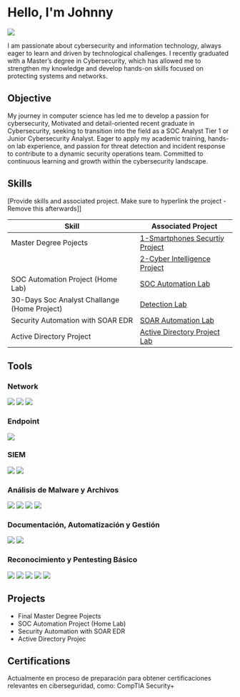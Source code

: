 
# Hello, I'm Johnny 
<a href="https://www.linkedin.com/in/johnny-alberto-corona-bolivar-254679129/"><img src="https://img.shields.io/badge/-LinkedIn-0072b1?&style=for-the-badge&logo=linkedin&logoColor=white" /></a>

I am passionate about cybersecurity and information technology, always eager to learn and driven by technological challenges. I recently graduated with a Master’s degree in Cybersecurity, 
which has allowed me to strengthen my knowledge and develop hands-on skills focused on protecting systems and networks.

## Objective

My journey in computer science has led me to develop a passion for cybersecurity, Motivated and detail-oriented recent graduate in Cybersecurity, seeking to transition into the field as a SOC Analyst Tier 1 or Junior Cybersecurity Analyst. Eager to apply my academic training, hands-on lab experience, and passion for threat detection and incident response to contribute to a dynamic security operations team. Committed to continuous learning and growth within the cybersecurity landscape.

## Skills
[Provide skills and associated project. Make sure to hyperlink the project - Remove this afterwards]]

| Skill                                         | Associated Project         |
|-----------------------------------------------|----------------------------|
| Master Degree Pojects                         | <a href="https://github.com/Johnny-corona-Bolivar/Master-s-Degree-Project/blob/main/README.md">1-Smartphones Securtiy Project | 
|                                               | <a href="https://google.com">2-Cyber Intelligence Project | 
| SOC Automation Project (Home Lab)             | <a href="https://google.com">SOC Automation Lab</a>|
| 30-Days Soc Analyst Challange (Home Project)  | <a href="https://google.com">Detection Lab</a>|
| Security Automation with SOAR EDR             |  <a href="https://google.com">SOAR Automation Lab|
| Active Directory Project                      |  <a href="https://google.com">Active Directory Project Lab|



## Tools

### Network
<div>
    <img src="https://img.shields.io/badge/-Wireshark-1679A7?&style=for-the-badge&logo=Wireshark&logoColor=white" />
    <img src="https://img.shields.io/badge/-Packet%20Tracer-007ACC?&style=for-the-badge&logo=cisco&logoColor=white" />
   <img src="https://img.shields.io/badge/-Active%20Directory-003366?&style=for-the-badge&logo=microsoft&logoColor=white" />

</div>

### Endpoint
<div>
    <img src="https://img.shields.io/badge/-Microsoft_Defender_for_Endpoint-00A4EF?&style=for-the-badge&logo=Microsoft&logoColor=white" />
   
</div>

### SIEM
<div>
    <img src="https://img.shields.io/badge/-Microsoft_Sentinel-0078D4?&style=for-the-badge&logo=Microsoft&logoColor=white" />
    <img src="https://img.shields.io/badge/-Splunk-000000?&style=for-the-badge&logo=Splunk&logoColor=white" /> 
</div>


### Análisis de Malware y Archivos
<div>
    <img src="https://img.shields.io/badge/-VirusTotal-3985FF?&style=for-the-badge&logo=virustotal&logoColor=white" />
    <img src="https://img.shields.io/badge/-Hybrid%20Analysis-005C9C?&style=for-the-badge&logo=windows&logoColor=white" />
    <img src="https://img.shields.io/badge/-ANY.RUN-00BFFF?&style=for-the-badge&logo=googlechrome&logoColor=white" />
    <img src="https://img.shields.io/badge/-Cisco%20Talos-1BA0D7?&style=for-the-badge&logo=cisco&logoColor=white" />
  
</div>

### Documentación, Automatización y Gestión
<div>
   <img src="https://img.shields.io/badge/-MITRE%20ATT%26CK-FF0000?&style=for-the-badge&logo=matrix&logoColor=white" />
   <img src="https://img.shields.io/badge/-OWASP%20Top%2010-0A0A0A?&style=for-the-badge&logo=owasp&logoColor=white" />


</div>

### Reconocimiento y Pentesting Básico
<div>
<img src="https://img.shields.io/badge/-Nmap-4682B4?&style=for-the-badge&logo=gnubash&logoColor=white" />
<img src="https://img.shields.io/badge/-Burp%20Suite-FF6F00?&style=for-the-badge&logo=burpsuite&logoColor=white" />
<img src="https://img.shields.io/badge/-OWASP%20ZAP-000000?&style=for-the-badge&logo=owasp&logoColor=white" />
<img src="https://img.shields.io/badge/-Gobuster-6A5ACD?&style=for-the-badge&logo=gnubash&logoColor=white" />
<img src="https://img.shields.io/badge/-DirBuster-800000?&style=for-the-badge&logo=apache&logoColor=white" />
</div>


## Projects

- Final Master Degree Pojects
- SOC Automation Project (Home Lab)  
- Security Automation with SOAR EDR
- Active Directory Projec

  
## Certifications
Actualmente en proceso de preparación para obtener certificaciones relevantes en ciberseguridad, como:
CompTIA Security+
